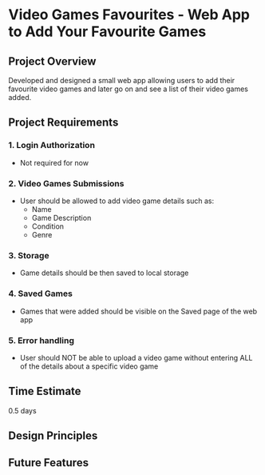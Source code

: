 # Video Games Favourites - Web App to Add Your Favourite Games 
## Project Overview
Developed and designed a small web app allowing users to add their favourite video games and later go on and see a list of their video games added. 

## Project Requirements 
### 1. Login Authorization
   * Not required for now
### 2. Video Games Submissions
   * User should be allowed to add video game details such as:
       * Name
       * Game Description
       * Condition
       * Genre
### 3. Storage 
  * Game details should be then saved to local storage
### 4. Saved Games 
  * Games that were added should be visible on the Saved page of the web app
### 5. Error handling 
  * User should NOT be able to upload a video game without entering ALL of the details about a specific video game

## Time Estimate 
0.5 days 

## Design Principles

## Future Features 


